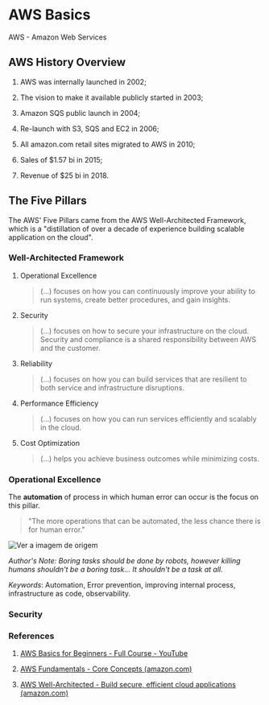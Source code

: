 # AWS Basics

AWS - Amazon Web Services

## AWS History Overview

1. AWS was internally launched in 2002;

2. The vision to make it available publicly started in 2003;
3. Amazon SQS public launch in 2004;
4. Re-launch with S3, SQS and EC2 in 2006;
5. All amazon.com retail sites migrated to AWS in 2010;
6. Sales of $1.57 bi in 2015;
7. Revenue of $25 bi in 2018.

## The Five Pillars

The AWS' Five Pillars came from the AWS Well-Architected Framework, which is a "distillation of over a decade of experience building scalable application on the cloud".

### Well-Architected Framework

1. Operational Excellence

   > (...) focuses on how you can continuously improve your ability to run systems, create better procedures, and gain insights.

2. Security

   > (...) focuses on how to secure your infrastructure on the cloud. Security and compliance is a shared responsibility between AWS and the customer. 

3. Reliability

   > (...) focuses on how you can build services that are resilient to both service and infrastructure disruptions. 

4. Performance Efficiency

   > (...) focuses on how you can run services efficiently and scalably in the cloud.

5. Cost Optimization

   > (...) helps you achieve business outcomes while minimizing costs.



### Operational Excellence

The **automation** of process in which human error can occur is the focus on this pillar.

> "The more operations that can be automated, the less chance there is for human error."

![Ver a imagem de origem](https://assets.fanart.tv/fanart/movies/218/moviebackground/the-terminator-5c48048f89a97.jpg)

*Author's Note: Boring tasks should be done by robots, however killing humans shouldn't be a boring task... It shouldn't be a task at all.*

*Keywords*: Automation, Error prevention, improving internal process, infrastructure as code, observability.

### Security



### References

1. [AWS Basics for Beginners - Full Course - YouTube](https://www.youtube.com/watch?v=ulprqHHWlng)

2. [AWS Fundamentals - Core Concepts (amazon.com)](https://aws.amazon.com/getting-started/fundamentals-core-concepts/?nc1=h_ls)

3. [AWS Well-Architected - Build secure, efficient cloud applications (amazon.com)](https://aws.amazon.com/architecture/well-architected/?e=gs2020&p=fundcore&p=gsrc&c=fcc&wa-lens-whitepapers.sort-by=item.additionalFields.sortDate&wa-lens-whitepapers.sort-order=desc)

